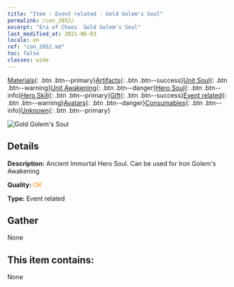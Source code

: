 ```yaml
---
title: "Item - Event related - Gold Golem's Soul"
permalink: /con_2052/
excerpt: "Era of Chaos  Gold Golem's Soul"
last_modified_at: 2021-06-03
locale: en
ref: "con_2052.md"
toc: false
classes: wide
---
```

 [Materials](/Items/){: .btn .btn--primary}[Artifacts](/Items/Artifacts/){: .btn .btn--success}[Unit Soul](/Items/UnitSoul/){: .btn .btn--warning}[Unit Awakening](/Items/UnitAwakening/){: .btn .btn--danger}[Hero Soul](/Items/HeroSoul/){: .btn .btn--info}[Hero Skill](/Items/HeroSkill/){: .btn .btn--primary}[Gift](/Items/Gift/){: .btn .btn--success}[Event related](/Items/Events/){: .btn .btn--warning}[Avatars](/Items/Avatars/){: .btn .btn--danger}[Consumables](/Items/Consumables/){: .btn .btn--info}[Unknown](/Items/Unknown/){: .btn .btn--primary}

 ![Gold Golem's Soul](/images/t/juexing_603.jpg)

## Details
 **Description:** Ancient Immortal Hero Soul. Can be used for Iron Golem's Awakening

 **Quality:** <span style="color: #FF8C00">OK</span>

 **Type:** Event related

## Gather

  None

## This item contains:

  None


